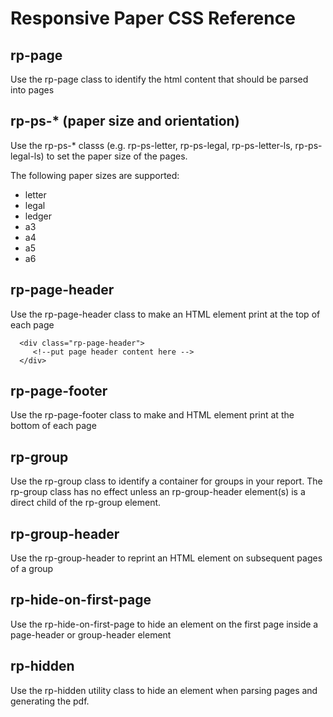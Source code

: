 # Responsive Paper CSS Reference

## rp-page

Use the rp-page class to identify the html content that should be parsed into pages

## rp-ps-* (paper size and orientation)

Use the rp-ps-* classs (e.g. rp-ps-letter, rp-ps-legal, rp-ps-letter-ls, rp-ps-legal-ls) to set the paper size of the pages.

The following paper sizes are supported:

- letter
- legal
- ledger
- a3
- a4
- a5
- a6

## rp-page-header

Use the rp-page-header class to make an HTML element print at the top of each page

```
  <div class="rp-page-header">
     <!--put page header content here -->
  </div>
```

## rp-page-footer

Use the rp-page-footer class to make and HTML element print at the bottom of each page

## rp-group

Use the rp-group class to identify a container for groups in your report.  The rp-group class has no effect unless an rp-group-header element(s) is a direct child of the rp-group element.

## rp-group-header

Use the rp-group-header to reprint an HTML element on subsequent pages of a group

## rp-hide-on-first-page

Use the rp-hide-on-first-page to hide an element on the first page inside a page-header or group-header element

## rp-hidden

Use the rp-hidden utility class to hide an element when parsing pages and generating the pdf.

